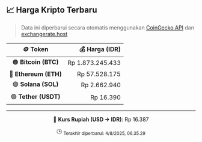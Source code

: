 

<!-- HARGA_KRIPTO -->
## 📈 Harga Kripto Terbaru

> Data ini diperbarui secara otomatis menggunakan [CoinGecko API](https://www.coingecko.com/) dan [exchangerate.host](https://exchangerate.host/)

<div align="center">

| 🪙 Token | 💰 Harga (IDR) |
|:------:|---------------:|
| 🟠 **Bitcoin (BTC)**   | Rp 1.873.245.433 |
| 🔵 **Ethereum (ETH)**  | Rp 57.528.175 |
| 🟣 **Solana (SOL)**    | Rp 2.662.940 |
| 🟢 **Tether (USDT)**   | Rp 16.390 |

---

💱 **Kurs Rupiah (USD → IDR)**: Rp 16.387

🕒 <sub>Terakhir diperbarui: 4/8/2025, 06.35.29</sub>

</div>
<!-- /HARGA_KRIPTO -->